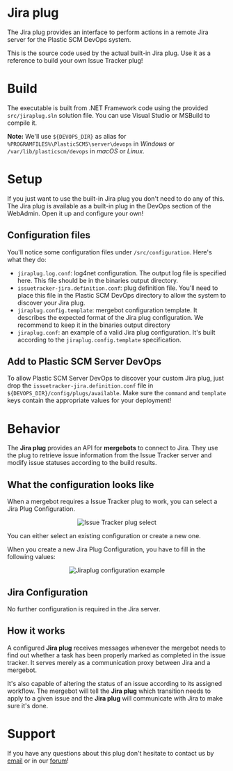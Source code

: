 # Jira plug

The Jira plug provides an interface to perform actions in a remote Jira server
for the Plastic SCM DevOps system.

This is the source code used by the actual built-in Jira plug. Use it as a reference
to build your own Issue Tracker plug!

# Build
The executable is built from .NET Framework code using the provided `src/jiraplug.sln`
solution file. You can use Visual Studio or MSBuild to compile it.

**Note:** We'll use `${DEVOPS_DIR}` as alias for `%PROGRAMFILES%\PlasticSCM5\server\devops`
in *Windows* or `/var/lib/plasticscm/devops` in *macOS* or *Linux*.

# Setup
If you just want to use the built-in Jira plug you don't need to do any of this.
The Jira plug is available as a built-in plug in the DevOps section of the WebAdmin.
Open it up and configure your own!

## Configuration files
You'll notice some configuration files under `/src/configuration`. Here's what they do:
* `jiraplug.log.conf`: log4net configuration. The output log file is specified here. This file should be in the binaries output directory.
* `issuetracker-jira.definition.conf`: plug definition file. You'll need to place this file in the Plastic SCM DevOps directory to allow the system to discover your Jira plug.
* `jiraplug.config.template`: mergebot configuration template. It describes the expected format of the Jira plug configuration. We recommend to keep it in the binaries output directory
* `jiraplug.conf`: an example of a valid Jira plug configuration. It's built according to the `jiraplug.config.template` specification.

## Add to Plastic SCM Server DevOps
To allow Plastic SCM Server DevOps to discover your custom Jira plug, just drop 
the `issuetracker-jira.definition.conf` file in `${DEVOPS_DIR}/config/plugs/available`.
Make sure the `command` and `template` keys contain the appropriate values for
your deployment!

# Behavior
The **Jira plug** provides an API for **mergebots** to connect to Jira. They use
the plug to retrieve issue information from the Issue Tracker server and modify
issue statuses according to the build results.

## What the configuration looks like
When a mergebot requires a Issue Tracker plug to work, you can select a Jira Plug Configuration.

<p align="center">
  <img alt="Issue Tracker plug select" src="https://raw.githubusercontent.com/mig42/jiraplug/master/doc/img/issuetracker-plug-select.png" />
</p>

You can either select an existing configuration or create a new one.

When you create a new Jira Plug Configuration, you have to fill in the following values:

<p align="center">
  <img alt="Jiraplug configuration example"
       src="https://raw.githubusercontent.com/mig42/jiraplug/master/doc/img/configuration-example.png" />
</p>

## Jira Configuration

No further configuration is required in the Jira server.

## How it works
A configured **Jira plug** receives messages whenever the mergebot needs to find
out whether a task has been properly marked as completed in the issue tracker. It
serves merely as a communication proxy between Jira and a mergebot.

It's also capable of altering the status of an issue according to its assigned
workflow. The mergebot will tell the **Jira plug** which transition needs to apply
to a given issue and the **Jira plug** will communicate with Jira to make sure
it's done.

# Support
If you have any questions about this plug don't hesitate to contact us by
[email](support@codicesoftware.com) or in our [forum](http://www.plasticscm.net)!
